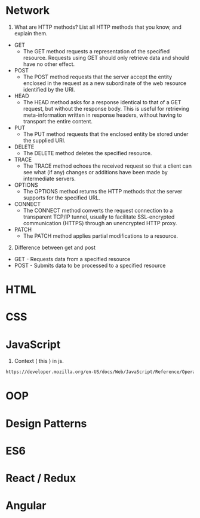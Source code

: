 # Network

1) What are HTTP methods? List all HTTP methods that you know, and explain them.

- GET
	- The GET method requests a representation of the specified resource. Requests using GET should only retrieve data and should have no other effect.
- POST
	- The POST method requests that the server accept the entity enclosed in the request as a new subordinate of the web resource identified by the URI.
- HEAD
	- The HEAD method asks for a response identical to that of a GET request, but without the response body. This is useful for retrieving meta-information written in response headers, without having to transport the entire content.
- PUT
	- The PUT method requests that the enclosed entity be stored under the supplied URI.
- DELETE
	- The DELETE method deletes the specified resource.
- TRACE
	- The TRACE method echoes the received request so that a client can see what (if any) changes or additions have been made by intermediate servers.
- OPTIONS
	- The OPTIONS method returns the HTTP methods that the server supports for the specified URL.
- CONNECT
	- The CONNECT method converts the request connection to a transparent TCP/IP tunnel, usually to facilitate SSL-encrypted communication (HTTPS) through an unencrypted HTTP proxy.
- PATCH
	- The PATCH method applies partial modifications to a resource.

2) Difference between get and post

- GET - Requests data from a specified resource
- POST - Submits data to be processed to a specified resource

# HTML

# CSS

# JavaScript
1) Context ( this ) in js.

```bash
https://developer.mozilla.org/en-US/docs/Web/JavaScript/Reference/Operators/this

```


# OOP

# Design Patterns

# ES6

# React / Redux

# Angular